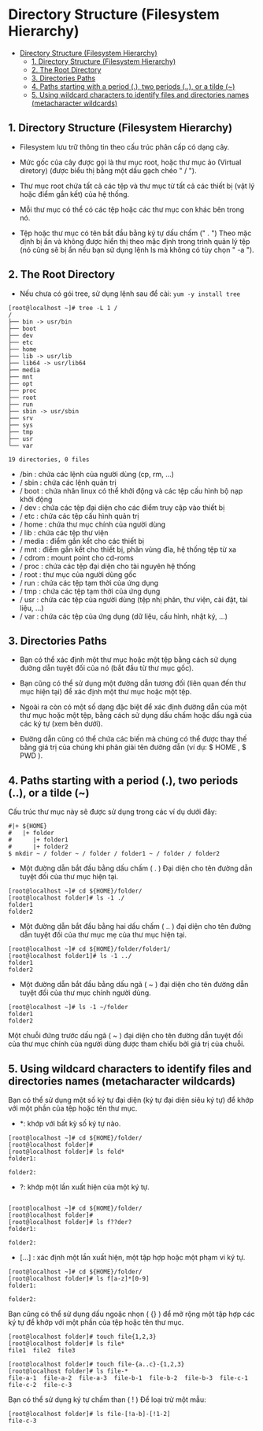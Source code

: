 # Directory Structure (Filesystem Hierarchy)

- [Directory Structure (Filesystem Hierarchy)](#directory-structure-filesystem-hierarchy)
  - [1. Directory Structure (Filesystem Hierarchy)](#1-directory-structure-filesystem-hierarchy)
  - [2. The Root Directory](#2-the-root-directory)
  - [3. Directories Paths](#3-directories-paths)
  - [4. Paths starting with a period (.), two periods (..), or a tilde (~)](#4-paths-starting-with-a-period--two-periods--or-a-tilde-)
  - [5. Using wildcard characters to identify files and directories names (metacharacter wildcards)](#5-using-wildcard-characters-to-identify-files-and-directories-names-metacharacter-wildcards)

## 1. Directory Structure (Filesystem Hierarchy) 
 
- Filesystem lưu trữ thông tin theo cấu trúc phân cấp có dạng cây.

- Mức gốc của cây được gọi là thư mục root, hoặc thư mục ảo (Virtual diretory) (được biểu thị bằng một dấu gạch chéo " / ").
- Thư mục root chứa tất cả các tệp và thư mục từ tất cả các thiết bị (vật lý hoặc điểm gắn kết) của hệ thống.

- Mỗi thư mục có thể có các tệp hoặc các thư mục con khác bên trong nó.

- Tệp hoặc thư mục có tên bắt đầu bằng ký tự dấu chấm (" . ") Theo mặc định bị ẩn và không được hiển thị theo mặc định trong trình quản lý tệp (nó cũng sẽ bị ẩn nếu bạn sử dụng lệnh ls mà không có tùy chọn " -a ").
## 2. The Root Directory

- Nếu chưa có gói tree, sử dụng lệnh sau để cài: ```yum -y install tree```

```
[root@localhost ~]# tree -L 1 /
/
├── bin -> usr/bin
├── boot
├── dev
├── etc
├── home
├── lib -> usr/lib
├── lib64 -> usr/lib64
├── media
├── mnt
├── opt
├── proc
├── root
├── run
├── sbin -> usr/sbin
├── srv
├── sys
├── tmp
├── usr
└── var

19 directories, 0 files
```

- /bin : chứa các lệnh của người dùng (cp, rm, ...)
- / sbin : chứa các lệnh quản trị
- / boot : chứa nhân linux có thể khởi động và các tệp cấu hình bộ nạp khởi động
- / dev : chứa các tệp đại diện cho các điểm truy cập vào thiết bị
- / etc : chứa các tệp cấu hình quản trị
- / home : chứa thư mục chính của người dùng
- / lib : chứa các tệp thư viện
- / media : điểm gắn kết cho các thiết bị
- / mnt : điểm gắn kết cho thiết bị, phân vùng đĩa, hệ thống tệp từ xa
- / cdrom : mount point cho cd-roms
- / proc : chứa các tệp đại diện cho tài nguyên hệ thống
- / root : thư mục của người dùng gốc
- / run : chứa các tệp tạm thời của ứng dụng
- / tmp : chứa các tệp tạm thời của ứng dụng
- / usr : chứa các tệp của người dùng (tệp nhị phân, thư viện, cài đặt, tài liệu, ...)
- / var : chứa các tệp của ứng dụng (dữ liệu, cấu hình, nhật ký, ...)
## 3. Directories Paths
- Bạn có thể xác định một thư mục hoặc một tệp bằng cách sử dụng đường dẫn tuyệt đối của nó (bắt đầu từ thư mục gốc).

- Bạn cũng có thể sử dụng một đường dẫn tương đối (liên quan đến thư mục hiện tại) để xác định một thư mục hoặc một tệp.

- Ngoài ra còn có một số dạng đặc biệt để xác định đường dẫn của một thư mục hoặc một tệp, bằng cách sử dụng dấu chấm hoặc dấu ngã của các ký tự (xem bên dưới).

- Đường dẫn cũng có thể chứa các biến mà chúng có thể được thay thế bằng giá trị của chúng khi phân giải tên đường dẫn (ví dụ: $ HOME , $ PWD ).
## 4. Paths starting with a period (.), two periods (..), or a tilde (~)
Cấu trúc thư mục này sẽ được sử dụng trong các ví dụ dưới đây:
```
#|+ ${HOME}
#   |+ folder
#      |+ folder1
#      |+ folder2
$ mkdir ~ / folder ~ / folder / folder1 ~ / folder / folder2
```
- Một đường dẫn bắt đầu bằng dấu chấm ( . ) Đại diện cho tên đường dẫn tuyệt đối của thư mục hiện tại.
```
[root@localhost ~]# cd ${HOME}/folder/
[root@localhost folder]# ls -1 ./
folder1
folder2
```

- Một đường dẫn bắt đầu bằng hai dấu chấm ( .. ) đại diện cho tên đường dẫn tuyệt đối của thư mục mẹ của thư mục hiện tại.

```
[root@localhost ~]# cd ${HOME}/folder/folder1/
[root@localhost folder1]# ls -1 ../
folder1
folder2
```
- Một đường dẫn bắt đầu bằng dấu ngã ( ~ ) đại diện cho tên đường dẫn tuyệt đối của thư mục chính người dùng.
```
[root@localhost ~]# ls -1 ~/folder
folder1
folder2
```

Một chuỗi đứng trước dấu ngã ( ~ ) đại diện cho tên đường dẫn tuyệt đối của thư mục chính của người dùng được tham chiếu bởi giá trị của chuỗi.

## 5. Using wildcard characters to identify files and directories names (metacharacter wildcards)

Bạn có thể sử dụng một số ký tự đại diện (ký tự đại diện siêu ký tự) để khớp với một phần của tệp hoặc tên thư mục.
- *: khớp với bất kỳ số ký tự nào.

```
[root@localhost ~]# cd ${HOME}/folder/
[root@localhost folder]#
[root@localhost folder]# ls fold*
folder1:

folder2:
```

- ?: khớp một lần xuất hiện của một ký tự.

```

[root@localhost ~]# cd ${HOME}/folder/
[root@localhost folder]#
[root@localhost folder]# ls f??der?
folder1:

folder2:
```

- [...] : xác định một lần xuất hiện, một tập hợp hoặc một phạm vi ký tự.

```
[root@localhost ~]# cd ${HOME}/folder/
[root@localhost folder]# ls f[a-z]*[0-9]
folder1:

folder2:
```

Bạn cũng có thể sử dụng dấu ngoặc nhọn ( {} ) để mở rộng một tập hợp các ký tự để khớp với một phần của tệp hoặc tên thư mục.
```
[root@localhost folder]# touch file{1,2,3}
[root@localhost folder]# ls file*
file1  file2  file3
```

```
[root@localhost folder]# touch file-{a..c}-{1,2,3}
[root@localhost folder]# ls file-*
file-a-1  file-a-2  file-a-3  file-b-1  file-b-2  file-b-3  file-c-1  file-c-2  file-c-3
```

Bạn có thể sử dụng ký tự chấm than ( ! ) Để loại trừ một mẫu:
```
[root@localhost folder]# ls file-[!a-b]-[!1-2]
file-c-3
```